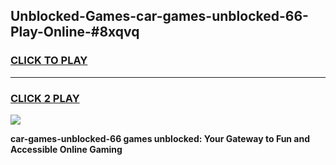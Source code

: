 
## Unblocked-Games-car-games-unblocked-66-Play-Online-#8xqvq
<h3>
<a href="https://premium.freeplayer.one?title=car-games-unblocked-66&ref=27F">CLICK TO PLAY</a></h3>
<hr>

<h3>
<a href="https://premium.freeplayer.one?title=car-games-unblocked-66&ref=27F">CLICK 2 PLAY</a>
  
</h3>

<a href="https://premium.freeplayer.one?title=car-games-unblocked-66&ref=27F"><img src="https://clearcache.store/games.png"></a>


**car-games-unblocked-66 games unblocked: Your Gateway to Fun and Accessible Online Gaming**
